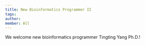 ```yaml
---
title: New Bioinformatics Programmer II
tags:
author: 
member: All
---
```


We welcome new bioinformatics programmer Tingting Yang Ph.D.!
